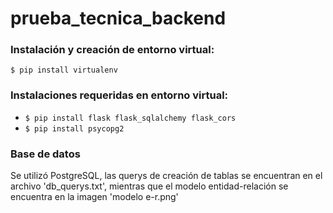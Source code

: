 # prueba_tecnica_backend
### Instalación y creación de entorno virtual:
`$ pip install virtualenv`
### Instalaciones requeridas en entorno virtual:
- `$ pip install flask flask_sqlalchemy flask_cors`
- `$ pip install psycopg2`
### Base de datos
Se utilizó PostgreSQL, las querys de creación de tablas se encuentran en el archivo 'db_querys.txt', mientras que el modelo entidad-relación se encuentra en la imagen 'modelo e-r.png'

